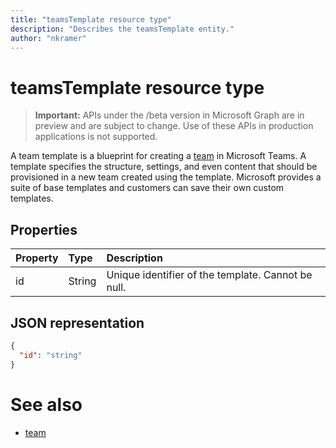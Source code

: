 ```yaml
---
title: "teamsTemplate resource type"
description: "Describes the teamsTemplate entity."author: "nkramer"
---
```


# teamsTemplate resource type

> **Important:** APIs under the /beta version in Microsoft Graph are in preview and are subject to change. Use of these APIs in production applications is not supported.

A team template is a blueprint for creating a [team](../resources/team.md) in Microsoft Teams. A template specifies the structure, settings, and even content that should be provisioned in a new team created using the template. Microsoft provides a suite of base templates and customers can save their own custom templates.

## Properties

| Property            | Type     | Description |
|:------------------- |:-------- |:----------- |
| id                  | String   | Unique identifier of the template. Cannot be null. |

## JSON representation

<!-- {
  "blockType": "resource",
  "@odata.type": "microsoft.graph.teamsTemplate",
  "baseType": "microsoft.graph.entity"
}-->

```json
{
  "id": "string"
}
```

# See also

- [team](team.md)

